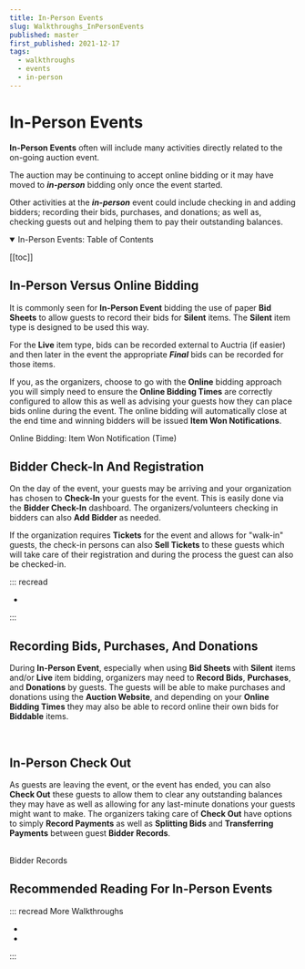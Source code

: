 ```yaml
---
title: In-Person Events
slug: Walkthroughs_InPersonEvents
published: master
first_published: 2021-12-17
tags:
  - walkthroughs
  - events
  - in-person
---
```


# In-Person Events <New/>

<VimeoCarouselShowcase showcase="9158836"/>

**In-Person Events** often will include many activities directly related to the on-going auction event.

The auction may be continuing to accept online bidding or it may have moved to **_in-person_** bidding only once the event started.

Other activities at the **_in-person_** event could include checking in and adding bidders; recording their bids, purchases, and donations; as well as, checking guests out and helping them to pay their outstanding balances.

<HRDiv/>

<details open>
  <summary class="title">In-Person Events: Table of Contents</summary>

  [[toc]]

</details>

<HRDiv/>

## In-Person Versus Online Bidding

It is commonly seen for **In-Person Event** bidding the use of paper **Bid Sheets** to allow guests to record their bids for **Silent** items. The **Silent** item type is designed to be used this way.

For the **Live** item type, bids can be recorded external to Auctria (if easier) and then later in the event the appropriate **_Final_** bids can be recorded for those items.

<Link/> <IndexLink slug="SilentItems"/>
<Link/> <IndexLink slug="BidSheets"/>
<Link/> <IndexLink slug="LiveItems"/>

If you, as the organizers, choose to go with the **Online** bidding approach you will simply need to ensure the **Online Bidding Times** are correctly configured to allow this as well as advising your guests how they can place bids online during the event. The online bidding will automatically close at the end time and winning bidders will be issued **Item Won Notifications**.

<Link/> <IndexLink slug="OnlineItems"/>
<Link/> <IndexLink slug="OnlineBiddingTimes"/>
<Link/> <IndexLink slug="SystemEmailsSummary" anchor="online-bidding-item-won-time">Online Bidding: Item Won Notification (Time)</IndexLink>

<HRDiv/>

## Bidder Check-In And Registration

On the day of the event, your guests may be arriving and your organization has chosen to **Check-In** your guests for the event. This is easily done via the **Bidder Check-In** dashboard. The organizers/volunteers checking in bidders can also **Add Bidder** as needed.

<Link/> <IndexLink slug="CheckIn"/>
<Link/> <IndexLink slug="AddBidder"/>

If the organization requires **Tickets** for the event and allows for "walk-in" guests, the check-in persons can also **Sell Tickets** to these guests which will take care of their registration and during the process the guest can also be checked-in.

<Link/> <IndexLink slug="Tickets"/>
<Link/> <IndexLink slug="SellTickets"/>

::: recread
- <IndexLink slug="Walkthroughs_CheckInRegistration"/>
:::

<HRDiv/>

## Recording Bids, Purchases, And Donations

During **In-Person Event**, especially when using **Bid Sheets** with **Silent** items and/or **Live** item bidding, organizers may need to **Record Bids**, **Purchases**, and **Donations** by guests. The guests will be able to make purchases and donations using the **Auction Website**, and depending on your **Online Bidding Times** they may also be able to record online their own bids for **Biddable** items.

<Link/> <IndexLink slug="RecordBid"/>
<Link/> <IndexLink slug="RecordPurchase"/>
<Link/> <IndexLink slug="RecordDonation"/><br/>
<Link/> <IndexLink slug="Glossary_BiddableItems"/>

<HRDiv/>

## In-Person Check Out

As guests are leaving the event, or the event has ended, you can also **Check Out** these guests to allow them to clear any outstanding balances they may have as well as allowing for any last-minute donations your guests might want to make. The organizers taking care of **Check Out** have options to simply **Record Payments** as well as **Splitting Bids** and **Transferring Payments** between guest **Bidder Records**.

<Link/> <IndexLink slug="Checkout_RecordPayment"/>
<Link/> <IndexLink slug="SplittingBids"/>
<Link/> <IndexLink slug="CheckoutTransferPayment"/><br/>
<Link/> <IndexLink slug="Bidders">Bidder Records</IndexLink>

<HRDiv/>

## Recommended Reading For In-Person Events

::: recread More Walkthroughs
- <IndexLink slug="Walkthroughs_AuctionClosing"/>
- <IndexLink slug="Walkthroughs_AuctionWrapUp"/>
:::

<ChildPages/>
<Revised text="Reviewed" date="2022-02-15"/>
